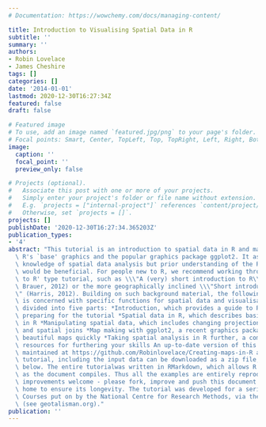 ```yaml
---
# Documentation: https://wowchemy.com/docs/managing-content/

title: Introduction to Visualising Spatial Data in R
subtitle: ''
summary: ''
authors:
- Robin Lovelace
- James Cheshire
tags: []
categories: []
date: '2014-01-01'
lastmod: 2020-12-30T16:27:34Z
featured: false
draft: false

# Featured image
# To use, add an image named `featured.jpg/png` to your page's folder.
# Focal points: Smart, Center, TopLeft, Top, TopRight, Left, Right, BottomLeft, Bottom, BottomRight.
image:
  caption: ''
  focal_point: ''
  preview_only: false

# Projects (optional).
#   Associate this post with one or more of your projects.
#   Simply enter your project's folder or file name without extension.
#   E.g. `projects = ["internal-project"]` references `content/project/deep-learning/index.md`.
#   Otherwise, set `projects = []`.
projects: []
publishDate: '2020-12-30T16:27:34.365203Z'
publication_types:
- '4'
abstract: "This tutorial is an introduction to spatial data in R and map making with\
  \ R's `base' graphics and the popular graphics package ggplot2. It assumes no prior\
  \ knowledge of spatial data analysis but prior understanding of the R command line\
  \ would be beneficial. For people new to R, we recommend working through an `Introduction\
  \ to R' type tutorial, such as \\\"A (very) short introduction to R\\\" (Torfs and\
  \ Brauer, 2012) or the more geographically inclined \\\"Short introduction to R\\\
  \" (Harris, 2012). Building on such background material, the following set of exercises\
  \ is concerned with specific functions for spatial data and visualisation. It is\
  \ divided into five parts: *Introduction, which provides a guide to R's syntax and\
  \ preparing for the tutorial *Spatial data in R, which describes basic spatial functions\
  \ in R *Manipulating spatial data, which includes changing projection, clipping\
  \ and spatial joins *Map making with ggplot2, a recent graphics package for producing\
  \ beautiful maps quickly *Taking spatial analysis in R further, a compilation of\
  \ resources for furthering your skills An up-to-date version of this tutorial is\
  \ maintained at https://github.com/Robinlovelace/Creating-maps-in-R and the entire\
  \ tutorial, including the input data can be downloaded as a zip file, as described\
  \ below. The entire tutorialwas written in RMarkdown, which allows R code to run\
  \ as the document compiles. Thus all the examples are entirely reproducible. Suggested\
  \ improvements welcome - please fork, improve and push this document to its original\
  \ home to ensure its longevity. The tutorial was developed for a series of Short\
  \ Courses put on by the National Centre for Research Methods, via the TALISMAN node\
  \ (see geotalisman.org)."
publication: ''
---
```

